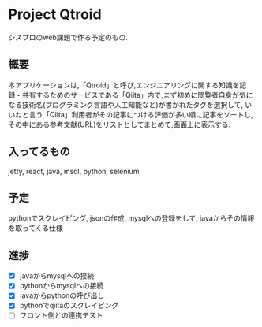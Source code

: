 # Project Qtroid
シスプロのweb課題で作る予定のもの.

## 概要
本アプリケーションは,「Qtroid」と呼び,エンジニアリングに関する知識を記録・共有するためのサービスである「Qiita」内で,まず初めに閲覧者自身が気になる技術名(プログラミング言語や人工知能など)が書かれたタグを選択して, いいねと言う「Qiita」利用者がその記事につける評価が多い順に記事をソートし,その中にある参考文献(URL)をリストとしてまとめて,画面上に表示する.

## 入ってるもの
jetty, react, java, msql, python, selenium

## 予定

pythonでスクレイピング, jsonの作成, mysqlへの登録をして, javaからその情報を取ってくる仕様

## 進捗

- [x] javaからmysqlへの接続
- [x] pythonからmysqlへの接続
- [x] javaからpythonの呼び出し
- [x] pythonでqiitaのスクレイピング
- [ ] フロント側との連携テスト
